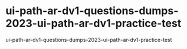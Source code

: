 # ui-path-ar-dv1-questions-dumps-2023-ui-path-ar-dv1-practice-test
ui-path-ar-dv1-questions-dumps-2023-ui-path-ar-dv1-practice-test
